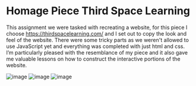 # Homage Piece Third Space Learning

This assignment we were tasked with recreating a website, for this piece I choose https://thirdspacelearning.com/ and I set out to copy the look and feel of the website. There were some tricky parts as we weren't allowed to use JavaScript yet and everything was completed with just html and css. I’m particularly pleased with the resemblance of my piece and it also gave me valuable lessons on how to construct the interactive portions of the website.

![image](https://github.com/Sacha1995/thirdspacelearning/assets/169173663/f317aa62-8b41-49cc-92b9-2e006a67f5a9)
![image](https://github.com/Sacha1995/thirdspacelearning/assets/169173663/adf90a3f-fed3-4c52-9a02-4bd5038132ec)
![image](https://github.com/Sacha1995/thirdspacelearning/assets/169173663/81fedf94-7350-4d5e-b133-42cc9dc85e9a)

